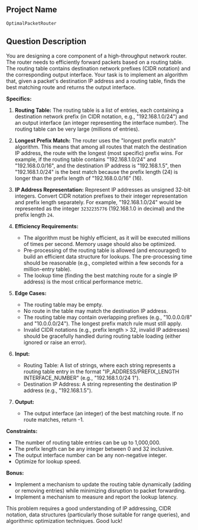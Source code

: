 ## Project Name

`OptimalPacketRouter`

## Question Description

You are designing a core component of a high-throughput network router. The router needs to efficiently forward packets based on a routing table. The routing table contains destination network prefixes (CIDR notation) and the corresponding output interface. Your task is to implement an algorithm that, given a packet's destination IP address and a routing table, finds the best matching route and returns the output interface.

**Specifics:**

1.  **Routing Table:** The routing table is a list of entries, each containing a destination network prefix (in CIDR notation, e.g., "192.168.1.0/24") and an output interface (an integer representing the interface number). The routing table can be very large (millions of entries).

2.  **Longest Prefix Match:** The router uses the "longest prefix match" algorithm. This means that among all routes that match the destination IP address, the route with the longest (most specific) prefix wins. For example, if the routing table contains "192.168.1.0/24" and "192.168.0.0/16", and the destination IP address is "192.168.1.5", then "192.168.1.0/24" is the best match because the prefix length (24) is longer than the prefix length of "192.168.0.0/16" (16).

3.  **IP Address Representation:** Represent IP addresses as unsigned 32-bit integers. Convert CIDR notation prefixes to their integer representation and prefix length separately. For example, "192.168.1.0/24" would be represented as the integer `3232235776` (192.168.1.0 in decimal) and the prefix length `24`.

4.  **Efficiency Requirements:**
    *   The algorithm must be highly efficient, as it will be executed millions of times per second. Memory usage should also be optimized.
    *   Pre-processing of the routing table is allowed (and encouraged) to build an efficient data structure for lookups.  The pre-processing time should be reasonable (e.g., completed within a few seconds for a million-entry table).
    *   The lookup time (finding the best matching route for a single IP address) is the most critical performance metric.

5.  **Edge Cases:**
    *   The routing table may be empty.
    *   No route in the table may match the destination IP address.
    *   The routing table may contain overlapping prefixes (e.g., "10.0.0.0/8" and "10.0.0.0/24"). The longest prefix match rule must still apply.
    *   Invalid CIDR notations (e.g., prefix length > 32, invalid IP addresses) should be gracefully handled during routing table loading (either ignored or raise an error).

6.  **Input:**
    *   Routing Table: A list of strings, where each string represents a routing table entry in the format "IP_ADDRESS/PREFIX_LENGTH INTERFACE_NUMBER" (e.g., "192.168.1.0/24 1").
    *   Destination IP Address: A string representing the destination IP address (e.g., "192.168.1.5").

7.  **Output:**
    *   The output interface (an integer) of the best matching route. If no route matches, return -1.

**Constraints:**

*   The number of routing table entries can be up to 1,000,000.
*   The prefix length can be any integer between 0 and 32 inclusive.
*   The output interface number can be any non-negative integer.
*   Optimize for lookup speed.

**Bonus:**

*   Implement a mechanism to update the routing table dynamically (adding or removing entries) while minimizing disruption to packet forwarding.
*   Implement a mechanism to measure and report the lookup latency.

This problem requires a good understanding of IP addressing, CIDR notation, data structures (particularly those suitable for range queries), and algorithmic optimization techniques. Good luck!
